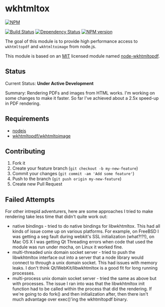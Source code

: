 # wkhtmltox

[![NPM](https://nodei.co/npm/wkhtmltox.png)](https://nodei.co/npm/wkhtmltox/)

[![Build Status](https://api.travis-ci.org/tcort/wkhtmltox.png?branch=master)](http://travis-ci.org/tcort/wkhtmltox) [![Dependency Status](https://img.shields.io/gemnasium/tcort/wkhtmltox.svg)](https://gemnasium.com/tcort/wkhtmltox) [![NPM version](https://badge.fury.io/js/wkhtmltox.svg)](http://badge.fury.io/js/wkhtmltox)

The goal of this module is to provide high performance access to `wkhtmltopdf` and `wkhtmltoimage` from node.js.

This module is based on an [MIT](http://opensource.org/licenses/MIT) licensed module named [node-wkhtmltopdf](https://github.com/devongovett/node-wkhtmltopdf).

## Status

Current Status: **Under Active Development**

Summary: Rendering PDFs and images from HTML works. I'm working on some changes to make it faster. So far I've achieved about a 2.5x speed-up in PDF rendering.

## Requirements

* [nodejs](http://nodejs.org/)
* [wkhtmltopdf/wkhtmltoimage](http://wkhtmltopdf.org/)

## Contributing

1. Fork it
2. Create your feature branch (`git checkout -b my-new-feature`)
3. Commit your changes (`git commit -am 'Add some feature'`)
4. Push to the branch (`git push origin my-new-feature`)
5. Create new Pull Request

## Failed Attempts

For other intrepid adventurers, here are some approaches I tried to make rendering take less time that didn't quite work out:

- native bindings - tried to do native bindings for libwkhtmltox. This had all kinds of issue come up on various platforms. For example, on FreeBSD I was getting a seg fault during webkit's SSL initialization (what?!?!), on Mac OS X I was getting Qt Threading errors when code that used the module was run under mocha, on Linux it worked fine.
- multi-threaded unix domain socket server - tried to push the libwkhtmltox interface out into a server that a node library would connect to through a unix domain socket. This had issues with memory leaks. I don't think Qt/WebKit/libwkhtmltox is a good fit for long running processes.
- multi-process unix domain socket server - tried the same as above but with processes. The issue I ran into was that the libwkhtmltox init function had to be called within the process that did the rendering. If we're going to do fork() and then initialization after, then there isn't much advantage over exec()'ing the wkhtmltopdf binary.
